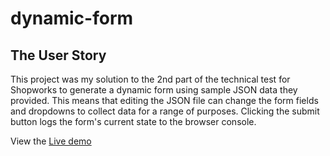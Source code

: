 # dynamic-form

## The User Story
This project was my solution to the 2nd part of the technical test for Shopworks to generate a dynamic form using sample JSON data they provided. This means that editing the JSON file can change the form fields and dropdowns to collect data for a range of purposes. Clicking the submit button logs the form's current state to the browser console. 

View the [Live demo](https://form-dynamic.netlify.app/)
